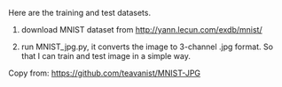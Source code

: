 Here are the training and test datasets.

1. download MNIST dataset from http://yann.lecun.com/exdb/mnist/

2. run MNIST_jpg.py, it converts the image to 3-channel .jpg format. So that I can train and test image in a simple way.

Copy from: https://github.com/teavanist/MNIST-JPG
